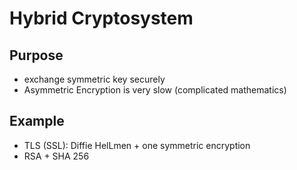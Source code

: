 # Hybrid Cryptosystem

## Purpose
* exchange symmetric key securely
* Asymmetric Encryption is very slow (complicated mathematics)

## Example
* TLS (SSL): Diffie HelLmen + one symmetric encryption
* RSA + SHA 256
